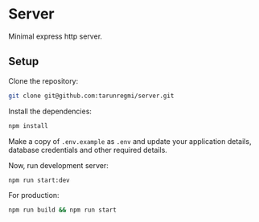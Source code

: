 # Server

Minimal express http server.

## Setup

Clone the repository:

```bash
git clone git@github.com:tarunregmi/server.git
```

Install the dependencies:

```bash
npm install
```

Make a copy of `.env.example` as `.env` and update your application details, database credentials and other required details.

Now, run development server:

```bash
npm run start:dev
```

For production:

```bash
npm run build && npm run start
```
